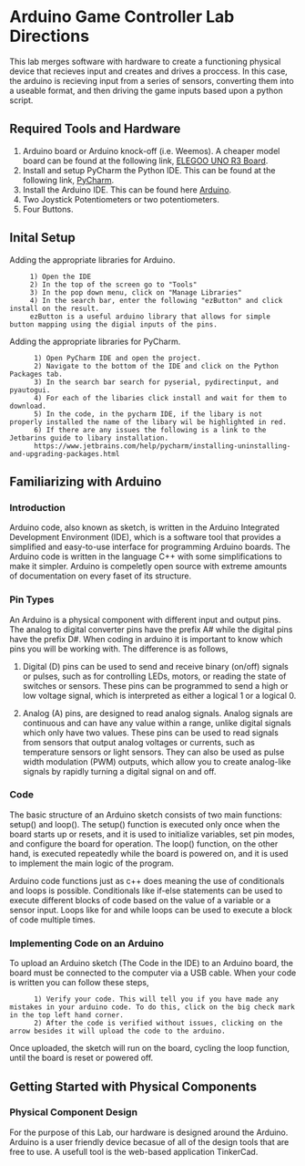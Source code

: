 # Arduino Game Controller Lab Directions

This lab merges software with hardware to create a functioning physical device that recieves input and creates and drives a proccess. In this case, the arduino is recieving input from a series of sensors, converting them into a useable format, and then driving the game inputs based upon a python script. 

## Required Tools and Hardware
  1)  Arduino board or Arduino knock-off (i.e. Weemos). A cheaper model board can be found at the following link,
          [ELEGOO UNO R3 Board](https://www.amazon.com/ELEGOO-Board-ATmega328P-ATMEGA16U2-Compliant/dp/B01EWOE0UU/ref=asc_df_B01EWOE0UU/?tag=hyprod-20&linkCode=df0&hvadid=309751315916&hvpos=&hvnetw=g&hvrand=3132673754217622362&hvpone=&hvptwo=&hvqmt=&hvdev=c&hvdvcmdl=&hvlocint=&hvlocphy=9003488&hvtargid=pla-455309014075&psc=1&tag=&ref=&adgrpid=67183599252&hvpone=&hvptwo=&hvadid=309751315916&hvpos=&hvnetw=g&hvrand=3132673754217622362&hvqmt=&hvdev=c&hvdvcmdl=&hvlocint=&hvlocphy=9003488&hvtargid=pla-455309014075).
  2)  Install and setup PyCharm the Python IDE. This can be found at the following link, [PyCharm](https://www.jetbrains.com/pycharm/).
  3)  Install the Arduino IDE. This can be found here [Arduino](https://www.arduino.cc/en/software).
  4)  Two Joystick Potentiometers or two potentiometers.
  5)  Four Buttons.  
## Inital Setup 

Adding the appropriate libraries for Arduino. 

         1) Open the IDE
         2) In the top of the screen go to "Tools" 
         3) In the pop down menu, click on "Manage Libraries"
         4) In the search bar, enter the following "ezButton" and click install on the result.
         ezButton is a useful arduino library that allows for simple button mapping using the digial inputs of the pins. 

Adding the appropriate libraries for PyCharm. 

          1) Open PyCharm IDE and open the project.
          2) Navigate to the bottom of the IDE and click on the Python Packages tab.
          3) In the search bar search for pyserial, pydirectinput, and pyautogui.
          4) For each of the libaries click install and wait for them to download.
          5) In the code, in the pycharm IDE, if the libary is not properly installed the name of the libary wil be highlighted in red.
          6) If there are any issues the following is a link to the Jetbarins guide to libary installation.
          https://www.jetbrains.com/help/pycharm/installing-uninstalling-and-upgrading-packages.html


## Familiarizing with Arduino
### Introduction 
Arduino code, also known as sketch, is written in the Arduino Integrated Development Environment (IDE), which is a software tool that provides a simplified and easy-to-use interface for programming Arduino boards. The Arduino code is written in the language C++ with some simplifications to make it simpler. Arduino is compeletly open source with extreme amounts of documentation on every faset of its structure. 

### Pin Types 
An Arduino is a physical component with different input and output pins. The analog to digital converter pins have the prefix A# while the digital pins have the prefix D#. When coding in arduino it is important to know which pins you will be working with. The difference is as follows, 

1) Digital (D) pins can be used to send and receive binary (on/off) signals or pulses, such as for controlling LEDs, motors, or reading the state of switches or sensors. These pins can be programmed to send a high or low voltage signal, which is interpreted as either a logical 1 or a logical 0.

2) Analog (A) pins, are designed to read analog signals. Analog signals are continuous and can have any value within a range, unlike digital signals which only have two values. These pins can be used to read signals from sensors that output analog voltages or currents, such as temperature sensors or light sensors. They can also be used as pulse width modulation (PWM) outputs, which allow you to create analog-like signals by rapidly turning a digital signal on and off.

### Code       
The basic structure of an Arduino sketch consists of two main functions: setup() and loop(). The setup() function is executed only once when the board starts up or resets, and it is used to initialize variables, set pin modes, and configure the board for operation. The loop() function, on the other hand, is executed repeatedly while the board is powered on, and it is used to implement the main logic of the program.

Arduino code functions just as c++ does meaning the use of conditionals and loops is possible. Conditionals like if-else statements can be used to execute different blocks of code based on the value of a variable or a sensor input. Loops like for and while loops can be used to execute a block of code multiple times.

### Implementing Code on an Arduino 
To upload an Arduino sketch (The Code in the IDE) to an Arduino board, the board must be connected to the computer via a USB cable. When your code is written you can follow these steps,

          1) Verify your code. This will tell you if you have made any mistakes in your arduino code. To do this, click on the big check mark in the top left hand corner. 
          2) After the code is verified without issues, clicking on the arrow besides it will upload the code to the arduino. 
          
Once uploaded, the sketch will run on the board, cycling the loop function, until the board is reset or powered off.

## Getting Started with Physical Components 
### Physical Component Design
For the purpose of this Lab, our hardware is designed around the Arduino. Arduino is a user friendly device becasue of all of the design tools that are free to use. A usefull tool is the web-based application TinkerCad. 

